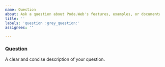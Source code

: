 ```yaml
---
name: Question
about: Ask a question about Pode.Web's features, examples, or documentation
title: ''
labels: 'question :grey_question:'
assignees: ''

---
```


### Question
A clear and concise description of your question.
